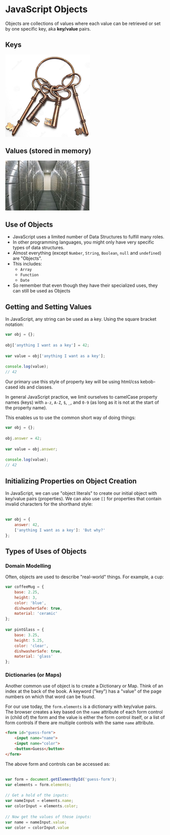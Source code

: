 # JavaScript Objects

Objects are collections of values where each value can be retrieved 
or set by one specific key, aka **key/value** pairs.

## Keys

![keys](keys.png)

## Values (stored in memory)

![values](vaults.jpg)

## Use of Objects

* JavaScript uses a limited number of Data Structures to fulfill many roles.
* In other programming languages, you might only have very specific types of
data structures. 
* Almost everything (except `Number`, `String`, `Boolean`, `null` and `undefined`)
are "Objects".
* This includes:
    * `Array`
    * `Function`
    * `Date`
* So remember that even though they have their specialized uses, they can still
be used as Objects

## Getting and Setting Values

In JavaScript, any string can be used as a key. Using the square bracket notation:

```js
var obj = {};

obj['anything I want as a key'] = 42;

var value = obj['anything I want as a key'];

console.log(value);
// 42

```

Our primary use this style of property key will be using html/css
kebob-cased ids and classes.

In general JavaScript practice, we limit ourselves to camelCase property names (keys) with `a-z`, `A-Z`, `$`, `_`, and `0-9` (as long as it is not at the start of the property name).

This enables us to use the common short way of doing things:

```js
var obj = {};

obj.answer = 42;

var value = obj.answer;

console.log(value);
// 42

```


## Initializing Properties on Object Creation

In JavaScript, we can use "object literals" to create our initial object with 
key/value pairs (properties). We can also use `[]` for properties that contain
invalid characters for the shorthand style:

```js

var obj = {
    answer: 42,
    ['anything I want as a key']: 'But why?'
};
```

## Types of Uses of Objects

### Domain Modelling

Often, objects are used to describe "real-world" things. For example, 
a cup:

```js
var coffeeMug = {
    base: 2.25,
    height: 3,
    color: 'blue',
    dishwasherSafe: true,
    material: 'ceramic'
};

var pintGlass = {
    base: 3.25,
    height: 5.25,
    color: 'clear',
    dishwasherSafe: true,
    material: 'glass'
};
```

### Dictionaries (or Maps)

Another common use of object is to create a Dictionary or Map. Think of an index
at the back of the book. A keyword ("key") has a "value" of the page numbers on which that word
can be found.

For our use today, the `form.elements` is a dictionary with key/value pairs. 
The browser creates a key based on the `name` attribute of each form control in (child of) the
form and the value is either the form control itself, or a list of form controls if there
are multiple controls with the same `name` attribute.

```html
<form id="guess-form">
    <input name="name">
    <input name="color">
    <button>Guess</button>
</form>
```

The above form and controls can be accessed as:

```js

var form = document.getElementById('guess-form');
var elements = form.elements;

// Get a hold of the inputs:
var nameInput = elements.name;
var colorInput = elements.color;

// Now get the values of those inputs:
var name = nameInput.value;
var color = colorInput.value

```
